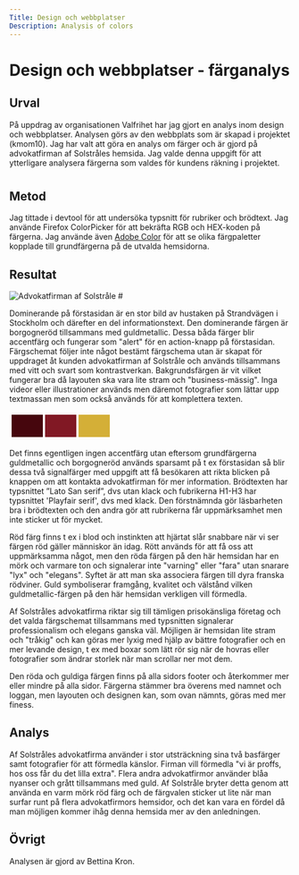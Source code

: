 ```yaml
---
Title: Design och webbplatser
Description: Analysis of colors
---
```


# Design och webbplatser - färganalys
## Urval

På uppdrag av organisationen Valfrihet har jag gjort en analys inom design och webbplatser. Analysen görs av den webbplats som är skapad i projektet (kmom10). Jag har valt att göra en analys om färger och är gjord på advokatfirman af Solstråles hemsida. Jag valde denna uppgift för att ytterligare analysera färgerna som valdes för kundens räkning i projektet.
#

## Metod

Jag tittade i devtool för att undersöka typsnitt för rubriker och brödtext. Jag använde Firefox ColorPicker för att bekräfta RGB och HEX-koden på färgerna. Jag använde även [Adobe Color](https://color.adobe.com) för att se olika färgpaletter kopplade till grundfärgerna på de utvalda hemsidorna.

## Resultat

<img src=../assets/img/af_Solstrale.png alt="Advokatfirman af Solstråle">  
#

Dominerande på förstasidan är en stor bild av hustaken på Strandvägen i Stockholm och därefter en del informationstext. Den dominerande färgen är borgogneröd tillsammans med guldmetallic. Dessa båda färger blir accentfärg och fungerar som "alert" för en action-knapp på förstasidan. Färgschemat följer inte något bestämt färgschema utan är skapat för uppdraget åt kunden advokatfirman af Solstråle och används tillsammans med vitt och svart som kontrastverkan. Bakgrundsfärgen är vit vilket fungerar bra då layouten ska vara lite stram och "business-mässig". Inga videor eller illustrationer används men däremot fotografier som lättar upp textmassan men som också används för att komplettera texten.

<table style="border-spacing: 4px; border-collapse: separate">
        <tr>
        <td style="height: 40px; width: 40px; background-color: #46060d">
        <td style="height: 40px; width: 40px; background-color: #811824">
        <td style="height: 40px; width: 40px; background-color: #d4af37">
        </tr>
</table>

Det finns egentligen ingen accentfärg utan eftersom grundfärgerna guldmetallic och borgogneröd används sparsamt på t ex förstasidan så blir dessa två signalfärger med uppgift att få besökaren att rikta blicken på knappen om att kontakta advokatfirman för mer information. Brödtexten har typsnittet ”Lato San serif”, dvs utan klack och fubrikerna H1-H3 har typsnittet 'Playfair serif', dvs med klack. Den förstnämnda gör läsbarheten bra i brödtexten och den andra gör att rubrikerna får uppmärksamhet men inte sticker ut för mycket.

Röd färg finns t ex i blod och instinkten att hjärtat slår snabbare när vi ser färgen röd gäller människor än idag. Rött används för att få oss att uppmärksamma något, men den röda färgen på den här hemsidan har en mörk och varmare ton och signalerar inte "varning" eller "fara" utan snarare "lyx" och "elegans". Syftet är att man ska associera färgen till dyra franska rödviner. Guld symboliserar framgång, kvalitet och välstånd vilken guldmetallic-färgen på den här hemsidan verkligen vill förmedla.

Af Solstråles advokatfirma riktar sig till tämligen prisokänsliga företag och det valda färgschemat tillsammans med typsnitten signalerar professionalism och elegans ganska väl. Möjligen är hemsidan lite stram och "tråkig" och kan göras mer lyxig med hjälp av bättre fotografier och en mer levande design, t ex med boxar som lätt rör sig när de hovras eller fotografier som ändrar storlek när man scrollar ner mot dem.

Den röda och guldiga färgen finns på alla sidors footer och återkommer mer eller mindre på alla sidor. Färgerna stämmer bra överens med namnet och loggan, men layouten och designen kan, som ovan nämnts, göras med mer finess.


## Analys

Af Solstråles advokatfirma använder i stor utsträckning sina två basfärger samt fotografier för att förmedla känslor. Firman vill förmedla "vi är proffs, hos oss får du det lilla extra". Flera andra advokatfirmor använder blåa nyanser och grått tillsammans med guld. Af Solstråle bryter detta genom att använda en varm mörk röd färg och de färgvalen sticker ut lite när man surfar runt på flera advokatfirmors hemsidor, och det kan vara en fördel då man möjligen kommer ihåg denna hemsida mer av den anledningen.


## Övrigt

Analysen är gjord av Bettina Kron.
